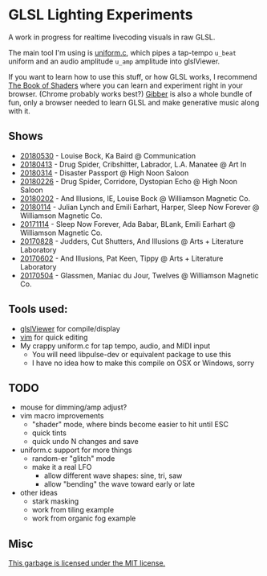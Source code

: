 # GLSL Lighting Experiments

A work in progress for realtime livecoding visuals in raw GLSL.

The main tool I'm using is [uniform.c](uniform.c), which pipes a tap-tempo
`u_beat` uniform and an audio amplitude `u_amp` amplitude into 
glslViewer.

If you want to learn how to use this stuff, or how GLSL works, I recommend 
[The Book of Shaders](https://thebookofshaders.com/) where you can learn and 
experiment right in your browser. (Chrome probably works best?) 
[Gibber](http://gibber.cc/) is also a whole bundle of fun, only a browser 
needed to learn GLSL and make generative music along with it.

## Shows

- [20180530](shows/20180530) - Louise Bock, Ka Baird @ Communication
- [20180413](shows/20180413) - Drug Spider, Cribshitter, Labrador, L.A. Manatee @ Art In
- [20180314](shows/20180314) - Disaster Passport @ High Noon Saloon
- [20180226](shows/20180226) - Drug Spider, Corridore, Dystopian Echo @ High Noon Saloon
- [20180202](shows/20180202) - And Illusions, IE, Louise Bock @ Williamson Magnetic Co.
- [20180114](shows/20180114) - Julian Lynch and Emili Earhart, Harper, Sleep Now Forever @ Williamson Magnetic Co.
- [20171114](shows/20171114) - Sleep Now Forever, Ada Babar, BLank, Emili Earhart @ Williamson Magnetic Co.
- [20170828](shows/20170828) - Judders, Cut Shutters, And Illusions @ Arts + Literature Laboratory
- [20170602](shows/20170602) - And Illusions, Pat Keen, Tippy @ Arts + Literature Laboratory
- [20170504](shows/20170504) - Glassmen, Maniac du Jour, Twelves @ Williamson Magnetic Co.

## Tools used:

- [glslViewer](https://github.com/patriciogonzalezvivo/glslViewer) for compile/display
- [vim](http://www.vim.org/) for quick editing
- My crappy uniform.c for tap tempo, audio, and MIDI input
  - You will need libpulse-dev or equivalent package to use this
  - I have no idea how to make this compile on OSX or Windows, sorry

## TODO

- mouse for dimming/amp adjust?
- vim macro improvements
  - "shader" mode, where binds become easier to hit until ESC
  - quick tints
  - quick undo N changes and save 
- uniform.c support for more things
  - random-er "glitch" mode
  - make it a real LFO
    - allow different wave shapes: sine, tri, saw
    - allow "bending" the wave toward early or late
- other ideas
  - stark masking
  - work from tiling example
  - work from organic fog example

## Misc 

[This garbage is licensed under the MIT license.](LICENSE)

